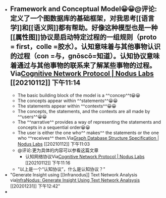 - Framework and Conceptual Model😀😀@评论:定义了一个图数据库的基础框架，对我思考[[语言学]]和[[语义网]]都有帮助。好像这种模型也是一种[[属性图]]协议是启动特定过程的一组规则（proto = first，colle =胶水）。认知意味着与其他事物认识的过程（con =与，gnōscō=知道）。认知协议意味着通过与其他事物的联系来了解某些事物的过程。Via[Cognitive Network Protocol | Nodus Labs](https://noduslabs.com/research/cognitive-network-protocol/) [[20210112]] 下午11:14
    - 
    - The basic building block of the model is a ^^concep^^t😀😀
    - The concepts appear within ^^statements^^😀😀
    - The statements appear within ^^contexts^^😀😀
    - The concepts, the statements, and the contexts are all made by ^^users^^😀😀
    - The ^^narrative^^ provides a way of representing the statements and concepts in a sequential order😀😀
    - The user is either the one who^^ makes^^ the statements or the one who ^^receives^^ them.Via[Graph Database Structure Specification | Nodus Labs](https://noduslabs.com/research/graph-database-structure-specification/) [[20210112]] 下午11:03
    - @评论:更为具体的内容可以参看这篇文章
        - 认知网络协议Via[Cognitive Network Protocol | Nodus Labs](https://noduslabs.com/research/cognitive-network-protocol/) [[20210112]] 下午11:16
    - "以上是一个“认知协议”，什么是认知协议？"
- "Generate Insight using  [[Infranodus]]
Text Network Analysis
via[InfraNodus: Generate Insight Using Text Network Analsysis](https://infranodus.com/#usecases)
[[20201231]] 下午12:42"
- 
